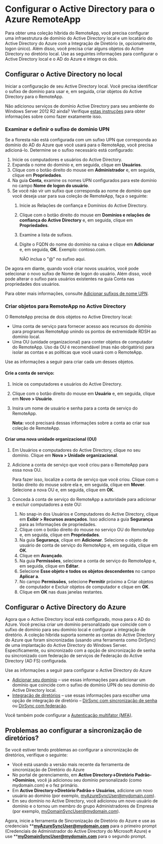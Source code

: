 
<properties 
    pageTitle="Configurar o Active Directory para o Azure RemoteApp" 
    description="Saiba como configurar o Active Directory para trabalhar com o Azure RemoteApp." 
    services="remoteapp" 
	documentationCenter="" 
    authors="lizap" 
    manager="mbaldwin" />

<tags 
    ms.service="remoteapp" 
    ms.workload="compute" 
    ms.tgt_pltfrm="na" 
    ms.devlang="na" 
    ms.topic="article" 
    ms.date="08/03/2015" 
    ms.author="elizapo" />



# Configurar o Active Directory para o Azure RemoteApp


Para obter uma coleção híbrida do RemoteApp, você precisa configurar uma infraestrutura de domínio do Active Directory local e um locatário do Active Directory do Azure com a Integração de Diretório (e, opcionalmente, logon único). Além disso, você precisa criar alguns objetos do Active Directory no diretório local. Use as seguintes informações para configurar o Active Directory local e o AD do Azure e integre os dois.

## Configurar o Active Directory no local
Iniciar a configuração de seu Active Directory local. Você precisa identificar o sufixo de domínio para usar e, em seguida, criar objetos do Active Directory para o RemoteApp.

Não adicionou serviços de domínio Active Directory para seu ambiente do Windows Server 2012 R2 ainda? Verifique [estas instruções](https://technet.microsoft.com/library/cc731053.aspx) para obter informações sobre como fazer exatamente isso.
### Examinar e definir o sufixo de domínio UPN
Se a floresta não está configurada com um sufixo UPN que corresponda ao domínio do AD do Azure que você usará para o RemoteApp, você precisa adicioná-lo. Determine se o sufixo necessário está configurado:


1. Inicie os computadores e usuários do Active Directory.
2.	Expanda o nome do domínio e, em seguida, clique em **Usuários**.
3.	Clique com o botão direito do mouse em **Administrador** e, em seguida, clique em **Propriedades**.
4.	Na guia **Conta**, examine os nomes UPN configurados para este domínio no campo **Nome de logon do usuário**.
5.	Se você não vir um sufixo que corresponda ao nome de domínio que você deseja usar para sua coleção de RemoteApp, faça o seguinte:
	1.	Inicie as Relações de confiança e Domínios do Active Directory.
	2.	Clique com o botão direito do mouse em **Domínios e relações de confiança do Active Directory** e, em seguida, clique em **Propriedades**.
	3.	Examine a lista de sufixos.
	4.	Digite o FQDN do nome do domínio na caixa e clique em **Adicionar** e, em seguida, **OK**. Exemplo: contoso.com. 

		NÃO inclua o "@" no sufixo aqui.

De agora em diante, quando você criar novos usuários, você pode selecionar o novo sufixo de Nome de logon do usuário. Além disso, você pode alterar o sufixo para usuários existentes na guia Conta nas propriedades dos usuários.

Para obter mais informações, consulte [Adicionar sufixos de nome UPN](http://technet.microsoft.com/library/cc772007.aspx).

### Criar objetos para RemoteApp no Active Directory
O RemoteApp precisa de dois objetos no Active Directory local:


- Uma conta de serviço para fornecer acesso aos recursos do domínio para programas RemoteApp unindo os pontos de extremidade RDSH ao domínio local.
- Uma OU (unidade organizacional) para conter objetos de computador do RemoteApp. Uso da OU é recomendável (mas não obrigatório) para isolar as contas e as políticas que você usará com o RemoteApp.

Use as informações a seguir para criar cada um desses objetos.

#### Crie a conta de serviço:


1. Inicie os computadores e usuários do Active Directory.
2.	Clique com o botão direito do mouse em **Usuário** e, em seguida, clique em **Novo > Usuário**.
3.	Insira um nome de usuário e senha para a conta de serviço do RemoteApp.

	**Nota:** você precisará dessas informações sobre a conta ao criar sua coleção de RemoteApp.

#### Criar uma nova unidade organizacional (OU)


1. Em Usuários e computadores do Active Directory, clique no seu domínio. Clique em **Nova > Unidade organizacional**.
2. Adicione a conta de serviço que você criou para o RemoteApp para essa nova OU.

	Para fazer isso, localize a conta de serviço que você criou. Clique com o botão direito do mouse sobre ela e, em seguida, clique em **Mover**. Selecione a nova OU e, em seguida, clique em **OK**.


1. Conceda à conta de serviço do RemoteApp a autoridade para adicionar e excluir computadores a este OU:
	1. No snap-in dos Usuários e Computadores do Active Directory, clique em **Exibir > Recursos avançados**. Isso adiciona a guia **Segurança** para as Informações de propriedades.
	2. Clique com o botão direito do mouse no serviço OU do RemoteApp e, em seguida, clique em **Propriedades**.
	3. Na guia **Segurança**, clique em **Adicionar**. Selecione o objeto de usuário de conta de serviço do RemoteApp e, em seguida, clique em **OK**.
	4. Clique em **Avançado**.
	5. Na guia **Permissões**, selecione a conta de serviço do RemoteApp e, em seguida, clique em **Editar**.
	6. Selecione **Esse objeto e todos os objetos descendentes** no campo **Aplicar a**.
	7. No campo **Permissões**, selecione **Permitir** próximo a Criar objetos de computador e Excluir objetos de computador e clique em **OK**. 
	8. Clique em **OK** nas duas janelas restantes.


## Configurar o Active Directory do Azure
Agora que o Active Directory local está configurado, mova para o AD do Azure. Você precisa criar um domínio personalizado que coincide com o sufixo de domínio para seu domínio local e configurar a integração de diretório. A coleção híbrida suporta somente as contas do Active Directory do Azure que foram sincronizadas (usando uma ferramenta como DirSync) de uma implantação do Active Directory do Windows Server. Especificamente, ou sincronizado com a opção de sincronização de senha ou sincronizado com federação de serviços de Federação do Active Directory (AD FS) configurada.

Use as informações a seguir para configurar o Active Directory do Azure


- [Adicionar seu domínio](http://technet.microsoft.com/library/hh969247.aspx) – use essas informações para adicionar um domínio que coincide com o sufixo de domínio UPN do seu domínio do Active Directory local.
- [Integração de diretórios](http://technet.microsoft.com/library/jj573653.aspx) – use essas informações para escolher uma opção de integração de diretório – [DirSync com sincronização de senha](http://technet.microsoft.com/library/dn441214.aspx) ou [DirSync com federação](http://technet.microsoft.com/library/dn441213.aspx).

Você também pode configurar a [Autenticação multifator (MFA)](http://technet.microsoft.com/library/dn249466.aspx).

## Problemas ao configurar a sincronização de diretórios?

Se você estiver tendo problemas ao configurar a sincronização de diretórios, verifique o seguinte:

- Você está usando a versão mais recente da ferramenta de sincronização de Diretório do Azure 
-	No portal de gerenciamento, em **Active Directory->Diretório Padrão->Domínios**, você já adicionou seu domínio personalizado (como mydomain.com) e o fez primário.
-	Em **Active Directory->Diretório Padrão-> Usuários**, adicione um novo usuário ao domínio (por exemplo, myAzureSyncUser@mydomain.com).
-	Em seu domínio no Active Directory, você adicionou um novo usuário de domínio e o tornou um membro do grupo Administradores de Empresa (por exemplo, myDomainSyncUser@mydomain.com).

Agora, inicie a ferramenta de Sincronização de Diretório do Azure e use as credenciais ****myAzureSyncUser@mydomain.com** para o primeiro prompt (Credenciais de Administrador do Active Directory do Microsoft Azure) e use ****myDomainSyncUser@mydomain.com** para o segundo prompt.
 

<!---HONumber=August15_HO7-->